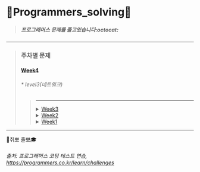 # :seedling:Programmers_solving:seedling:

> ##### 프로그래머스 문제를 풀고있습니다:octocat:

***
>### 주차별 문제
>
>#### [Week4](https://github.com/yerin85/PS/tree/master/Week4)
>###### * level3(네트워크) 
>
>>---
>><details>
>><summary><a href="https://github.com/yerin85/PS/tree/master/Week3">Week3</a></summary>
>><div markdown="1">
>><ul>
>><li>level1(실패율) </li>
>><li> level2(문자열압축, 방금그곡) </li> </ul>
>></div>
>></details>
>>
>><details>
>><summary><a href="https://github.com/yerin85/PS/tree/master/Week2">Week2</a></summary>
>><div markdown="1">
>><ul>
>><li>level1(크레인 인형뽑기) </li>
>><li> level2(더 맵게) </li> </ul>
>></div>
>></details>
>>
>><details>
>><summary><a href="https://github.com/yerin85/PS/tree/master/Week1">Week1</a></summary>
>><div markdown="1"><ul>
>><li>level1(다트게임)</li> 
>><li>level2(다리를 지나는 트럭)</li>
>> </ul></div>
>></details>
>>
---
:file_folder:취뽀 졸뽀:mortar_board: 

###### 출처: 프로그래머스 코딩 테스트 연습, https://programmers.co.kr/learn/challenges

